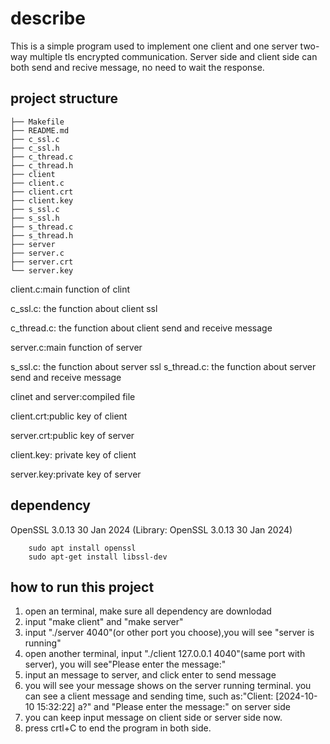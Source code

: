 # describe
This is a simple program used to implement one client and one server two-way multiple tls encrypted communication. Server side and client side can both send and recive message, no need to wait the response.

## project structure
```
├── Makefile
├── README.md
├── c_ssl.c
├── c_ssl.h
├── c_thread.c
├── c_thread.h
├── client
├── client.c
├── client.crt
├── client.key
├── s_ssl.c
├── s_ssl.h
├── s_thread.c
├── s_thread.h
├── server
├── server.c
├── server.crt
└── server.key
```
client.c:main function of clint

c_ssl.c: the function about client ssl

c_thread.c: the function about client send and receive message

server.c:main function of server

s_ssl.c: the function about server ssl
s_thread.c: the function about server send and receive message

clinet and server:compiled file

client.crt:public key of client

server.crt:public key of server

client.key: private key of client

server.key:private key of server

## dependency
OpenSSL 3.0.13 30 Jan 2024 (Library: OpenSSL 3.0.13 30 Jan 2024)
```
    sudo apt install openssl
    sudo apt-get install libssl-dev
```
## how to run this project
1. open an terminal, make sure all dependency are downlodad
2. input "make client" and "make server"
3. input "./server 4040"(or other port you choose),you will see "server is running"
4. open another terminal, input "./client 127.0.0.1 4040"(same port with server), you will see"Please enter the message:"
5. input an message to server, and click enter to send message
6. you will see your message shows on the server running terminal. you can see a client message and sending time, such as:"Client: [2024-10-10 15:32:22] a?" and "Please enter the message:" on server side
7. you can keep input message on client side or server side now.
8.  press crtl+C to end the program in both side.